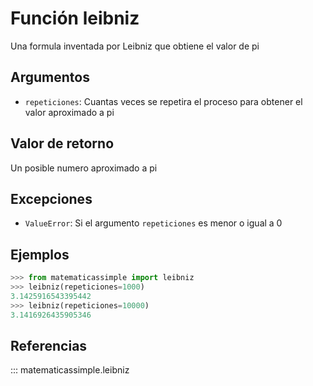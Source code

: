 # Función leibniz

Una formula inventada por Leibniz que obtiene el valor de pi

## Argumentos

- `repeticiones`: Cuantas veces se repetira el proceso para obtener el valor aproximado a pi

## Valor de retorno

Un posible numero aproximado a pi

## Excepciones

- `ValueError`: Si el argumento `repeticiones` es menor o igual a 0

## Ejemplos

```python
>>> from matematicassimple import leibniz
>>> leibniz(repeticiones=1000)
3.1425916543395442
>>> leibniz(repeticiones=10000)
3.1416926435905346
```

## Referencias

::: matematicassimple.leibniz